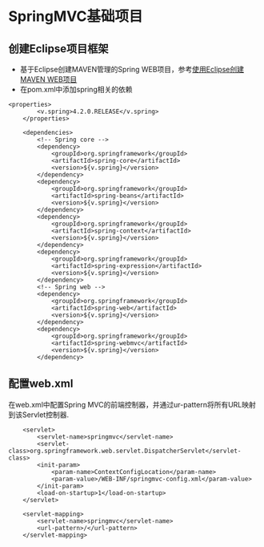 # SpringMVC基础项目
## 创建Eclipse项目框架
- 基于Eclipse创建MAVEN管理的Spring WEB项目，参考[使用Eclipse创建MAVEN WEB项目](https://github.com/supermanChina/JavaWeb/tree/master/mavenWebApp)
- 在pom.xml中添加spring相关的依赖
```
<properties>
		<v.spring>4.2.0.RELEASE</v.spring>
	</properties>

	<dependencies>
		<!-- Spring core -->
		<dependency>
			<groupId>org.springframework</groupId>
			<artifactId>spring-core</artifactId>
			<version>${v.spring}</version>
		</dependency>
		<dependency>
			<groupId>org.springframework</groupId>
			<artifactId>spring-beans</artifactId>
			<version>${v.spring}</version>
		</dependency>
		<dependency>
			<groupId>org.springframework</groupId>
			<artifactId>spring-context</artifactId>
			<version>${v.spring}</version>
		</dependency>
		<dependency>
			<groupId>org.springframework</groupId>
			<artifactId>spring-expression</artifactId>
			<version>${v.spring}</version>
		</dependency>
		<!-- Spring web -->
		<dependency>
			<groupId>org.springframework</groupId>
			<artifactId>spring-web</artifactId>
			<version>${v.spring}</version>
		</dependency>
		<dependency>
			<groupId>org.springframework</groupId>
			<artifactId>spring-webmvc</artifactId>
			<version>${v.spring}</version>
		</dependency>
```
## 配置web.xml
在web.xml中配置Spring MVC的前端控制器，并通过ur-pattern将所有URL映射到该Servlet控制器.
```
	<servlet>
		<servlet-name>springmvc</servlet-name>
		<servlet-class>org.springframework.web.servlet.DispatcherServlet</servlet-class>
		<init-param>
			<param-name>ContextConfigLocation</param-name>
			<param-value>/WEB-INF/springmvc-config.xml</param-value>
		</init-param>
		<load-on-startup>1</load-on-startup>
	</servlet>
	
	<servlet-mapping>
		<servlet-name>springmvc</servlet-name>
		<url-pattern>/</url-pattern>
	</servlet-mapping>
```
